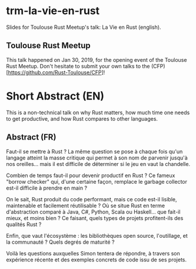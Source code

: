 # trm-la-vie-en-rust

Slides for Toulouse Rust Meetup's talk: La Vie en Rust (english).

## Toulouse Rust Meetup

This talk happened on Jan 30, 2019, for the opening event of the Toulouse Rust Meetup. Don't hesitate to submit your own talks to the (CFP)[https://github.com/Rust-Toulouse/CFP]!

# Short Abstract (EN)

This is a non-technical talk on why Rust matters, how much time one needs to get productive, and how Rust compares to other languages.


## Abstract (FR)

Faut-il se mettre à Rust ? La même question se pose à chaque fois qu'un langage atteint la masse critique qui permet à son nom de parvenir jusqu'à nos oreilles... mais il est difficile de déterminer si le jeu en vaut la chandelle.

Combien de temps faut-il pour devenir productif en Rust ? Ce fameux "borrow checker" qui, d'une certaine façon, remplace le garbage collector est-il difficile à prendre en main ?

On le sait, Rust produit du code performant, mais ce code est-il lisible, maintenable et facilement réutilisable ? Où se situe Rust en terme d'abstraction comparé à Java, C#, Python, Scala ou Haskell... que fait-il mieux, et moins bien ? Ce faisant, quels types de projets profitent-ils des qualités Rust ?

Enfin, que vaut l'écosystème : les bibliothèques open source, l'outillage, et la communauté ? Quels degrés de maturité ?

Voilà les questions auxquelles Simon tentera de répondre, à travers son expérience récente et des exemples concrets de code issu de ses projets.

